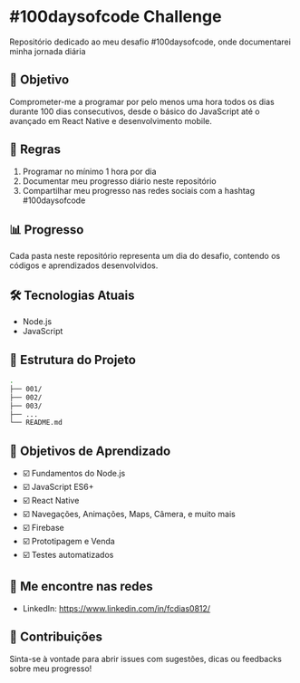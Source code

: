 # #100daysofcode Challenge
Repositório dedicado ao meu desafio #100daysofcode, onde documentarei minha jornada diária

## 🎯 Objetivo
Comprometer-me a programar por pelo menos uma hora todos os dias durante 100 dias consecutivos, desde o básico do JavaScript até o avançado em React Native e desenvolvimento mobile.

## 📝 Regras
1. Programar no mínimo 1 hora por dia
2. Documentar meu progresso diário neste repositório
3. Compartilhar meu progresso nas redes sociais com a hashtag #100daysofcode

## 📊 Progresso
Cada pasta neste repositório representa um dia do desafio, contendo os códigos e aprendizados desenvolvidos.

## 🛠️ Tecnologias Atuais

- Node.js
- JavaScript

## 📂 Estrutura do Projeto

```bash
.
├── 001/
├── 002/
├── 003/
├── ...
└── README.md
```

## 🎯 Objetivos de Aprendizado

- ☑️ Fundamentos do Node.js
- ☑️ JavaScript ES6+
- ☑️ React Native
- ☑️ Navegações, Animações, Maps, Câmera, e muito mais
- ☑️ Firebase
- ☑️ Prototipagem e Venda
- ☑️ Testes automatizados

## 📱 Me encontre nas redes
- LinkedIn: https://www.linkedin.com/in/fcdias0812/

## 🤝 Contribuições
Sinta-se à vontade para abrir issues com sugestões, dicas ou feedbacks sobre meu progresso!
